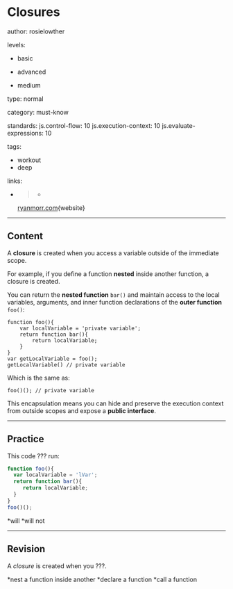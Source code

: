 # Closures
author: rosielowther

levels:

  - basic

  - advanced

  - medium

type: normal

category: must-know

standards:
  js.control-flow: 10
  js.execution-context: 10
  js.evaluate-expressions: 10

tags:
  - workout
  - deep

links:

  - >-
    [ryanmorr.com](http://ryanmorr.com/understanding-scope-and-context-in-javascript/){website}

---
## Content

A **closure** is created when you access a  variable outside of the immediate scope.

For example, if you define a function **nested** inside another function, a closure is created.

You can return the **nested function** `bar()` and maintain access to the local variables, arguments, and inner function declarations of the **outer function** `foo()`:

```
function foo(){
    var localVariable = 'private variable';
    return function bar(){
        return localVariable;
    }
}
var getLocalVariable = foo();
getLocalVariable() // private variable
```
Which is the same as:
```
foo()(); // private variable
```
This encapsulation means you can hide and preserve the execution context from outside scopes and expose a **public interface**.

---
## Practice

This code ??? run:
```javascript
function foo(){
  var localVariable = 'lVar';
  return function bar(){
     return localVariable;
  }
}
foo()();
```    
*will
*will not

---
## Revision

A *closure* is created when you ???.

*nest a function inside another
*declare a function
*call a function
